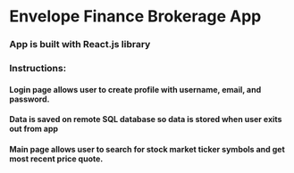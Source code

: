 # Envelope Finance Brokerage App

### App is built with React.js library 

### Instructions:

#### Login page allows user to create profile with username, email, and password.

#### Data is saved on remote SQL database so data is stored when user exits out from app

#### Main page allows user to search for stock market ticker symbols and get most recent price quote. 


